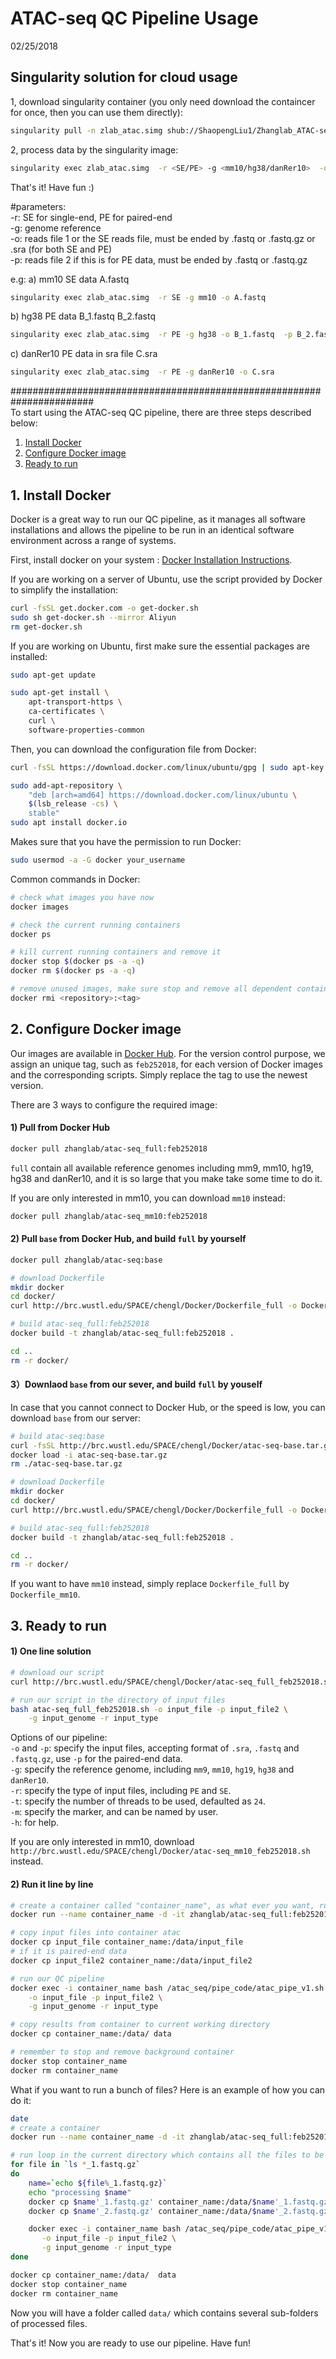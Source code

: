 # ATAC-seq QC Pipeline Usage  

02/25/2018  
## Singularity solution for cloud usage  
1, download singularity container (you only need download the containcer for once, then you can use them directly):  
```bash
singularity pull -n zlab_atac.simg shub://ShaopengLiu1/Zhanglab_ATAC-seq_analysis:mm10  
```

2, process data by the singularity image:  
```bash
singularity exec zlab_atac.simg  -r <SE/PE> -g <mm10/hg38/danRer10>  -o <read_file1>  -p <read_file2>  
```

That's it! Have fun :)  

#parameters:  
-r: SE for single-end, PE for paired-end  
-g: genome reference  
-o: reads file 1 or the SE reads file, must be ended by .fastq or .fastq.gz or .sra (for both SE and PE)  
-p: reads file 2 if this is for PE data, must be ended by .fastq or .fastq.gz  

e.g:
a) mm10 SE data A.fastq  
```bash
singularity exec zlab_atac.simg  -r SE -g mm10 -o A.fastq  
```
b) hg38 PE data B_1.fastq B_2.fastq  
```bash
singularity exec zlab_atac.simg  -r PE -g hg38 -o B_1.fastq  -p B_2.fastq  
```
c) danRer10 PE data in sra file C.sra  
```bash
singularity exec zlab_atac.simg  -r PE -g danRer10 -o C.sra  
```






#######################################################################  
To start using the ATAC-seq QC pipeline, there are three steps described below:
1. [Install Docker](#1-install-docker)
2. [Configure Docker image](#2-configure-docker-image)
3. [Ready to run](#3-ready-to-run)

## 1. Install Docker
Docker is a great way to run our QC pipeline, as it manages all software installations and allows the pipeline to be run in an identical software environment across a range of systems.

First, install docker on your system : [Docker Installation Instructions](https://docs.docker.com/engine/installation/).

If you are working on a server of Ubuntu, use the script provided by Docker to simplify the installation:
```bash
curl -fsSL get.docker.com -o get-docker.sh
sudo sh get-docker.sh --mirror Aliyun
rm get-docker.sh
```

If you are working on Ubuntu, first make sure the essential packages are installed:
```bash
sudo apt-get update

sudo apt-get install \
    apt-transport-https \
    ca-certificates \
    curl \
    software-properties-common
```

Then, you can download the configuration file from Docker:
```bash
curl -fsSL https://download.docker.com/linux/ubuntu/gpg | sudo apt-key add -

sudo add-apt-repository \
    "deb [arch=amd64] https://download.docker.com/linux/ubuntu \
    $(lsb_release -cs) \
    stable"
sudo apt install docker.io
```

Makes sure that you have the permission to run Docker:
```bash
sudo usermod -a -G docker your_username
```

Common commands in Docker:
```bash
# check what images you have now
docker images

# check the current running containers
docker ps

# kill current running containers and remove it
docker stop $(docker ps -a -q)
docker rm $(docker ps -a -q)

# remove unused images, make sure stop and remove all dependent containers
docker rmi <repository>:<tag>
```

## 2. Configure Docker image
Our images are available in [Docker Hub](https://hub.docker.com/r/zhanglab/atac-seq/). For the version control purpose, we assign an unique tag, such as `feb252018`, for each version of Docker images and the corresponding scripts. Simply replace the tag to use the newest version.

There are 3 ways to configure the required image:
#### 1) Pull from Docker Hub
```bash
docker pull zhanglab/atac-seq_full:feb252018
```
`full` contain all available reference genomes including mm9, mm10, hg19, hg38 and danRer10, and it is so large that you make take some time to do it.

If you are only interested in mm10, you can download `mm10` instead:
```bash
docker pull zhanglab/atac-seq_mm10:feb252018
```

#### 2) Pull `base` from Docker Hub, and build `full` by yourself
```bash
docker pull zhanglab/atac-seq:base

# download Dockerfile
mkdir docker
cd docker/
curl http://brc.wustl.edu/SPACE/chengl/Docker/Dockerfile_full -o Dockerfile

# build atac-seq_full:feb252018
docker build -t zhanglab/atac-seq_full:feb252018 .

cd ..
rm -r docker/
```

#### 3）Downlaod `base` from our sever, and build `full` by youself
In case that you cannot connect to Docker Hub, or the speed is low, you can download `base` from our server:
```bash
# build atac-seq:base
curl -fsSL http://brc.wustl.edu/SPACE/chengl/Docker/atac-seq-base.tar.gz -o ./atac-seq-base.tar.gz
docker load -i atac-seq-base.tar.gz
rm ./atac-seq-base.tar.gz

# download Dockerfile
mkdir docker
cd docker/
curl http://brc.wustl.edu/SPACE/chengl/Docker/Dockerfile_full -o Dockerfile

# build atac-seq_full:feb252018
docker build -t zhanglab/atac-seq_full:feb252018 .

cd ..
rm -r docker/
```

If you want to have `mm10` instead, simply replace `Dockerfile_full` by `Dockerfile_mm10`.

## 3. Ready to run
#### 1) One line solution
```bash
# download our script
curl http://brc.wustl.edu/SPACE/chengl/Docker/atac-seq_full_feb252018.sh -o atac-seq_full_feb252018.sh

# run our script in the directory of input files
bash atac-seq_full_feb252018.sh -o input_file -p input_file2 \
    -g input_genome -r input_type
```
Options of our pipeline:\
`-o` and `-p`: specify the input files, accepting format of `.sra`, `.fastq` and `.fastq.gz`, use `-p` for the paired-end data.\
`-g`: specify the reference genome, including `mm9`, `mm10`, `hg19`, `hg38` and `danRer10`.\
`-r`: specify the type of input files, including `PE` and `SE`.\
`-t`: specify the number of threads to be used, defaulted as `24`.\
`-m`: specify the marker, and can be named by user.\
`-h`: for help.

If you are only interested in mm10, download `http://brc.wustl.edu/SPACE/chengl/Docker/atac-seq_mm10_feb252018.sh` instead.

#### 2) Run it line by line
```bash
# create a container called "container_name", as what ever you want, running in the background
docker run --name container_name -d -it zhanglab/atac-seq_full:feb252018

# copy input files into container atac
docker cp input_file container_name:/data/input_file
# if it is paired-end data
docker cp input_file2 container_name:/data/input_file2

# run our QC pipeline
docker exec -i container_name bash /atac_seq/pipe_code/atac_pipe_v1.sh \
    -o input_file -p input_file2 \
    -g input_genome -r input_type

# copy results from container to current working directory
docker cp container_name:/data/ data

# remember to stop and remove background container
docker stop container_name
docker rm container_name
```

What if you want to run a bunch of files? Here is an example of how you can do it:
```bash
date
# create a container
docker run --name container_name -d -it zhanglab/atac-seq_full:feb252018

# run loop in the current directory which contains all the files to be run
for file in `ls *_1.fastq.gz`
do
    name=`echo ${file%_1.fastq.gz}`
    echo "processing $name"
    docker cp $name'_1.fastq.gz' container_name:/data/$name'_1.fastq.gz'
    docker cp $name'_2.fastq.gz' container_name:/data/$name'_2.fastq.gz'

    docker exec -i container_name bash /atac_seq/pipe_code/atac_pipe_v1.sh \
       -o input_file -p input_file2 \
       -g input_genome -r input_type
done

docker cp container_name:/data/  data
docker stop container_name
docker rm container_name
```
Now you will have a folder called `data/` which contains several sub-folders of processed files.

That's it! Now you are ready to use our pipeline. Have fun!

